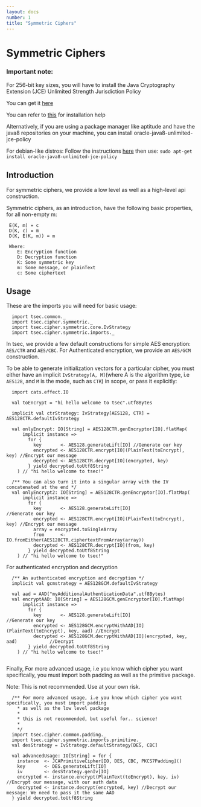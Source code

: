 ```yaml
---
layout: docs
number: 1
title: "Symmetric Ciphers"
---
```


# Symmetric Ciphers

### Important note:
For 256-bit key sizes, you will have to install the
Java Cryptography Extension (JCE) Unlimited Strength Jurisdiction Policy
    
You can get it [here](http://www.oracle.com/technetwork/java/javase/downloads/jce8-download-2133166.html)
    
You can refer to [this](https://stackoverflow.com/questions/41580489/how-to-install-unlimited-strength-jurisdiction-policy-files) for installation help 
    
Alternatively, if you are using a package manager like aptitude and have the java8 repositories on your machine,
you can install oracle-java8-unlimited-jce-policy
   
For debian-like distros:
Follow the instructions [here](http://tipsonubuntu.com/2016/07/31/install-oracle-java-8-9-ubuntu-16-04-linux-mint-18)
then use: `sudo apt-get install oracle-java8-unlimited-jce-policy`

## Introduction

For symmetric ciphers, we provide a low level as well as a high-level api construction.

Symmetric ciphers, as an introduction, have the following basic properties, for all non-empty m:
```
 E(K, m) = c
 D(K, c) = m
 D(K, E(K, m)) = m
 
 Where:
    E: Encryption function
    D: Decryption function
    K: Some symmetric key
    m: Some message, or plainText
    c: Some ciphertext
```

## Usage

These are the imports you will need for basic usage:

```tut:silent
  import tsec.common._
  import tsec.cipher.symmetric._
  import tsec.cipher.symmetric.core.IvStrategy
  import tsec.cipher.symmetric.imports._
```

In tsec, we provide a few default constructions for simple AES encryption:
`AES/CTR` and `AES/CBC`. For Authenticated encryption, 
we provide an `AES/GCM` construction.

To be able to generate initialization vectors for a particular cipher, you must either
have an implicit `IvStrategy[A, M]`(where A is the algorithm type, i.e `AES128`,
and `M` is the mode, such as `CTR`) in scope, or pass it explicitly:


```tut
  import cats.effect.IO

  val toEncrypt = "hi hello welcome to tsec".utf8Bytes
  
  implicit val ctrStrategy: IvStrategy[AES128, CTR] = AES128CTR.defaultIvStrategy
  
  val onlyEncrypt: IO[String] = AES128CTR.genEncryptor[IO].flatMap(
      implicit instance =>
        for {
          key       <- AES128.generateLift[IO] //Generate our key
          encrypted <- AES128CTR.encrypt[IO](PlainText(toEncrypt), key) //Encrypt our message
          decrypted <- AES128CTR.decrypt[IO](encrypted, key)
        } yield decrypted.toUtf8String
    ) // "hi hello welcome to tsec!"

  /** You can also turn it into a singular array with the IV concatenated at the end */
  val onlyEncrypt2: IO[String] = AES128CTR.genEncryptor[IO].flatMap(
      implicit instance =>
        for {
          key       <- AES128.generateLift[IO]                          //Generate our key
          encrypted <- AES128CTR.encrypt[IO](PlainText(toEncrypt), key) //Encrypt our message
          array = encrypted.toSingleArray
          from      <- IO.fromEither(AES128CTR.ciphertextFromArray(array))
          decrypted <- AES128CTR.decrypt[IO](from, key)
        } yield decrypted.toUtf8String
    ) // "hi hello welcome to tsec!"
```

For authenticated encryption and decryption

```tut
  /** An authenticated encryption and decryption */
  implicit val gcmstrategy = AES128GCM.defaultIvStrategy

  val aad = AAD("myAdditionalAuthenticationData".utf8Bytes)
  val encryptAAD: IO[String] = AES128GCM.genEncryptor[IO].flatMap(
      implicit instance =>
        for {
          key       <- AES128.generateLift[IO]                                      //Generate our key
          encrypted <- AES128GCM.encryptWithAAD[IO](PlainText(toEncrypt), key, aad) //Encrypt
          decrypted <- AES128GCM.decryptWithAAD[IO](encrypted, key, aad)            //Decrypt
        } yield decrypted.toUtf8String
    ) // "hi hello welcome to tsec!"


```

Finally, For more advanced usage, i.e you know which cipher you want specifically, you must import 
both padding as well as the primitive package.

Note: This is not recommended. Use at your own risk.

```tut
  /** For more advanced usage, i.e you know which cipher you want specifically, you must import padding
    * as well as the low level package
    *
    * this is not recommended, but useful for.. science!
    *
    */
  import tsec.cipher.common.padding._
  import tsec.cipher.symmetric.imports.primitive._
  val desStrategy = IvStrategy.defaultStrategy[DES, CBC]

  val advancedUsage: IO[String] = for {
    instance  <- JCAPrimitiveCipher[IO, DES, CBC, PKCS7Padding]()
    key       <- DES.generateLift[IO]
    iv        <- desStrategy.genIv[IO]
    encrypted <- instance.encrypt(PlainText(toEncrypt), key, iv) //Encrypt our message, with our auth data
    decrypted <- instance.decrypt(encrypted, key) //Decrypt our message: We need to pass it the same AAD
  } yield decrypted.toUtf8String
```